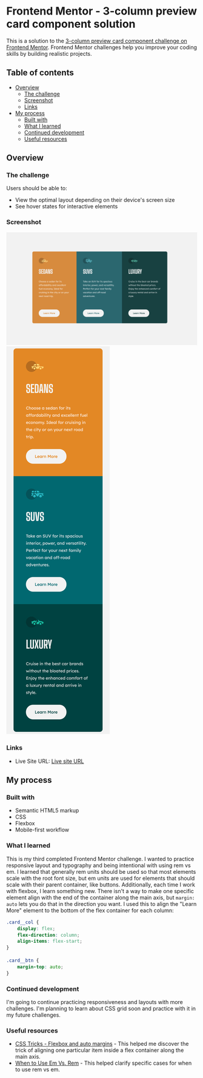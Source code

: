 # Frontend Mentor - 3-column preview card component solution

This is a solution to the [3-column preview card component challenge on Frontend Mentor](https://www.frontendmentor.io/challenges/3column-preview-card-component-pH92eAR2-). Frontend Mentor challenges help you improve your coding skills by building realistic projects. 

## Table of contents

- [Overview](#overview)
  - [The challenge](#the-challenge)
  - [Screenshot](#screenshot)
  - [Links](#links)
- [My process](#my-process)
  - [Built with](#built-with)
  - [What I learned](#what-i-learned)
  - [Continued development](#continued-development)
  - [Useful resources](#useful-resources)

## Overview

### The challenge

Users should be able to:

- View the optimal layout depending on their device's screen size
- See hover states for interactive elements

### Screenshot

![Desktop View](screenshots/desktop.png)
![Mobile View](screenshots/mobile.png)

### Links

- Live Site URL: [Live site URL](https://emilyw12.github.io/3-column-card/)

## My process

### Built with

- Semantic HTML5 markup
- CSS
- Flexbox
- Mobile-first workflow

### What I learned

This is my third completed Frontend Mentor challenge. I wanted to practice responsive layout and typography and being intentional with using rem vs em. I learned that generally rem units should be used so that most elements scale with the root font size, but em units are used for elements that should scale with their parent container, like buttons. Additionally, each time I work with flexbox, I learn something new. There isn't a way to make one specific element align with the end of the container along the main axis, but ```margin: auto``` lets you do that in the direction you want. I used this to align the "Learn More" element to the bottom of the flex container for each column:

```css
.card__col {
	display: flex;
	flex-direction: column;
	align-items: flex-start;
}

.card__btn {
	margin-top: auto;
}

```


### Continued development

I'm going to continue practicing responsiveness and layouts with more challenges. I'm planning to learn about CSS grid soon and practice with it in my future challenges.


### Useful resources

- [CSS Tricks - Flexbox and auto margins](https://css-tricks.com/the-peculiar-magic-of-flexbox-and-auto-margins/) - This helped me discover the trick of aligning one particular item inside a flex container along the main axis.
- [When to Use Em Vs. Rem](https://webdesign.tutsplus.com/tutorials/comprehensive-guide-when-to-use-em-vs-rem--cms-23984) - This helped clarify specific cases for when to use rem vs em.
